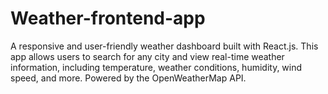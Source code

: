 # Weather-frontend-app
A responsive and user-friendly weather dashboard built with React.js. This app allows users to search for any city and view real-time weather information, including temperature, weather conditions, humidity, wind speed, and more. Powered by the OpenWeatherMap API.

